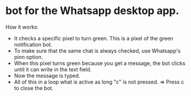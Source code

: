 # bot for the Whatsapp desktop app.

How it works:
* It checks a specific pixel to turn green. This is a pixel of the green notification bot.
* To make sure that the same chat is always checked, use Whatsapp's pinn option.
* When this pixel turns green because you get a message, the bot clicks until it can write in the text field.
* Now the message is typed.
* All of this in a loop what is active as long "c" is not pressed. => Press c to close the bot.
